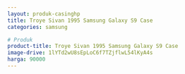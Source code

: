 ```yaml
---
layout: produk-casinghp
title: Troye Sivan 1995 Samsung Galaxy S9 Case
categories: samsung

# Produk
product-title: Troye Sivan 1995 Samsung Galaxy S9 Case
image-drive: 1lYTd2wU8sEpLoC6f7TZjflwL54lKyA4s
harga: 90000
---
```

